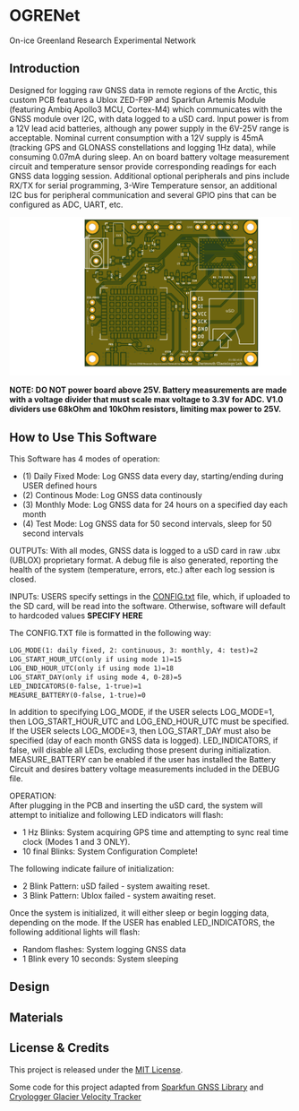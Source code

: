 # OGRENet
On-ice Greenland Research Experimental Network

## Introduction
Designed for logging raw GNSS data in remote regions of the Arctic, this custom PCB features a Ublox ZED-F9P and Sparkfun Artemis Module (featuring Ambiq Apollo3 MCU, Cortex-M4) which communicates with the GNSS module over I2C, with data logged to a uSD card. Input power is from a 12V lead acid batteries, although any power supply in the 6V-25V range is acceptable. Nominal current consumption with a 12V supply is 45mA (tracking GPS and GLONASS constellations and logging 1Hz data), while consuming 0.07mA during sleep. An on board battery voltage measurement circuit and temperature sensor provide corresponding readings for each GNSS data logging session. Additional optional peripherals and pins include RX/TX for serial programming, 3-Wire Temperature sensor, an additional I2C bus for peripheral communication and several GPIO pins that can be configured as ADC, UART, etc. 

![PCB Layout](Hardware/Silkscreen.png)

**NOTE: DO NOT power board above 25V. Battery measurements are made with a voltage divider that must scale max voltage to 3.3V for ADC. V1.0 dividers use 68kOhm and 10kOhm resistors, limiting max power to 25V.**

## How to Use This Software

This Software has 4 modes of operation: 
  - (1) Daily Fixed Mode: Log GNSS data every day, starting/ending during USER defined hours
  - (2) Continous Mode: Log GNSS data continously
  - (3) Monthly Mode: Log GNSS data for 24 hours on a specified day each month
  - (4) Test Mode: Log GNSS data for 50 second intervals, sleep for 50 second intervals
  
OUTPUTs: With all modes, GNSS data is logged to a uSD card in raw .ubx (UBLOX) proprietary format. A debug file is also generated, reporting the health of the system (temperature, errors, etc.) after each log session is closed.
  
INPUTs: USERS specify settings in the [CONFIG.txt](OGRENet/CONFIG) file, which, if uploaded to the SD card, will be read into the software. 
Otherwise, software will default to hardcoded values **SPECIFY HERE**

The CONFIG.TXT file is formatted in the following way: 

```
LOG_MODE(1: daily fixed, 2: continuous, 3: monthly, 4: test)=2
LOG_START_HOUR_UTC(only if using mode 1)=15
LOG_END_HOUR_UTC(only if using mode 1)=18
LOG_START_DAY(only if using mode 4, 0-28)=5
LED_INDICATORS(0-false, 1-true)=1
MEASURE_BATTERY(0-false, 1-true)=0
```

In addition to specifying LOG_MODE, if the USER selects LOG_MODE=1, then LOG_START_HOUR_UTC and LOG_END_HOUR_UTC must be specified. 
If the USER selects LOG_MODE=3, then LOG_START_DAY must also be specified (day of each month GNSS data is logged). 
LED_INDICATORS, if false, will disable all LEDs, excluding those present during initialization. 
MEASURE_BATTERY can be enabled if the user has installed the Battery Circuit and desires battery voltage measurements included in the DEBUG file. 

OPERATION:  
After plugging in the PCB and inserting the uSD card, the system will attempt to initialize and following LED indicators will flash: 
  - 1 Hz Blinks: System acquiring GPS time and attempting to sync real time clock (Modes 1 and 3 ONLY).
  - 10 final Blinks: System Configuration Complete!
  
 The following indicate failure of initialization: 
  - 2 Blink Pattern: uSD failed - system awaiting reset.
  - 3 Blink Pattern: Ublox failed - system awaiting reset.

Once the system is initialized, it will either sleep or begin logging data, depending on the mode. 
If the USER has enabled LED_INDICATORS, the following additional lights will flash: 
  - Random flashes: System logging GNSS data
  - 1 Blink every 10 seconds: System sleeping


## Design
## Materials
## License & Credits
This project is released under the [MIT License](http://opensource.org/licenses/MIT).

Some code for this project adapted from [Sparkfun GNSS Library](https://github.com/sparkfun/SparkFun_u-blox_GNSS_Arduino_Library) and 
[Cryologger Glacier Velocity Tracker](https://github.com/adamgarbo/Cryologger_Glacier_Velocity_Tracker)
